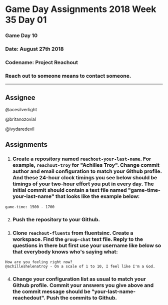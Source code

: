 # **Game Day Assignments 2018 Week 35 Day 01**

### Game Day 10

### **Date:** August 27th 2018

### **Codename:** Project Reachout

### Reach out to someone means to contact someone. 
___

## **Assignee** 

@acesilverlight

@britanozovial

@ivydaredevil

## **Assignments**

1. ### Create a repository named `reachout-your-last-name`. For example, `reachout-troy` for "Achilles Troy". Change commit author and email configuration to match your Github profile. And these 24-hour clock timings you see below should be timings of your two-hour effort you put in every day. The initial commit should contain a text file named "game-time-your-last-name" that looks like the example below:

```
game-time: 1500 - 1700
```
 
2. ### Push the repository to your Github.  

3. ### Clone `reachout-fluents` from fluentsinc. Create a workspace. Find the `group-chat` text file. Reply to the questions in there but first use your username like below so that everybody knows who's saying what: 

```
How are you feeling right now?
@achilleshelenatroy - On a scale of 1 to 10, I feel like I'm a God. 
```

4. ### Change your configuration list as usual to match your Github profile. Commit your answers you give above and the commit message should be "your-last-name-reachedout". Push the commits to Github. 


